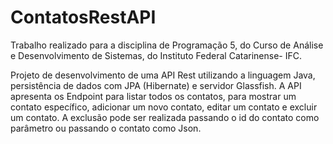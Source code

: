# ContatosRestAPI
Trabalho realizado para a disciplina de Programação 5, do Curso de Análise e Desenvolvimento de Sistemas, do Instituto Federal Catarinense- IFC.

Projeto de desenvolvimento de uma API Rest utilizando a linguagem Java, persistência de dados com JPA (Hibernate) e servidor Glassfish.
A API apresenta os Endpoint para listar todos os contatos, para mostrar um contato específico, adicionar um novo contato, editar um contato e excluir um contato. A exclusão pode ser realizada passando o id do contato como parâmetro ou passando o contato como Json.
